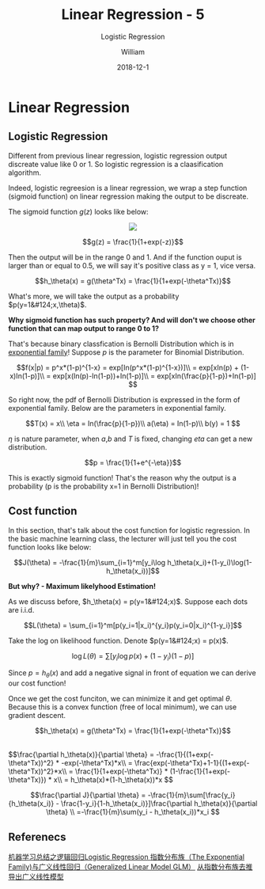 ﻿---
layout:     post
title:      Linear Regression - 5
subtitle:   Logistic Regression
date:       2018-12-1
author:     William
header-img: img/post-bg-regression.jpg
catalog: true
tags:
    - Regression
    - Math
---
<script type="text/x-mathjax-config">
  MathJax.Hub.Config({
    tex2jax: { 
      inlineMath: [['$','$'], ['\\(','\\)']],
      processEscapes: true
    }
  });
  </script>
<script type="text/javascript" async
  src="https://cdnjs.cloudflare.com/ajax/libs/mathjax/2.7.5/MathJax.js?config=TeX-MML-AM_CHTML">
</script>

# Linear Regression
## Logistic Regression

Different from previous linear regression, logistic regression output discreate value like 0 or 1. So logistic regression is a claasification algorithm.

Indeed, logistic regreesion is a linear regression, we wrap a step function (sigmoid function) on linear regression making the output to be discreate.

The sigmoid function $g(z)$ looks like below:

<center><img src = "https://wei2624.github.io/images/cs229_lec1_logistic.png"/> </center>

$$g(z) = \frac{1}{1+exp(-z)}$$

Then the output will be in the range 0 and 1. And if the function ouput is larger than or equal to 0.5, we will say it's positive class as y = 1, vice versa.

$$h_\theta(x) = g(\theta^Tx) = \frac{1}{1+exp(-\theta^Tx)}$$

What's more, we will take the output as a probability $p(y=1&#124;x,\theta)$. 

**Why sigmoid function has such property? And will don't we choose other function that can map output to range 0 to 1?**

That's because binary classfication is Bernolli Distribution which is in [exponential family](http://www.debugrun.com/a/sMS657x.html)! Suppose $p$ is the parameter for Binomial Distribution.

$$f(x|p) = p^x*(1-p)^{1-x} = exp[In(p^x*(1-p)^{1-x})]\\
= exp[xIn(p) + (1-x)In(1-p)]\\
= exp[x(In(p)-In(1-p))+In(1-p)]\\
= exp[xIn(\frac{p}{1-p})+In(1-p)]
$$

So right now, the pdf of Bernolli Distribution is expressed in the form of exponential family. Below are the parameters in exponential family.

$$T(x) = x\\
\eta = In(\frac{p}{1-p})\\
a(\eta) = In(1-p)\\
b(y) = 1
$$

$\eta$ is nature parameter, when $a$,$b$ and $T$ is fixed, changing $eta$ can get a new distribution.

$$p = \frac{1}{1+e^{-\eta}}$$

This is exactly sigmoid function! That's the reason why the output is a probability (p is the probability x=1 in Bernolli Distribution)! 

## Cost function 

In this section, that's talk about the cost function for logistic regression. In the basic machine learning class, the lecturer will just tell you the cost function looks like below:

$$J(\theta) = -\frac{1}{m}\sum_{i=1}^m[y_i\log h_\theta(x_i)+(1-y_i)\log(1-h_\theta(x_i))]$$

**But why? - Maximum likelyhood Estimation!**

As we discuss before, $h_\theta(x) = p(y=1&#124;x)$. Suppose each dots are i.i.d.

$$L(\theta) = \sum_{i=1}^m[p(y_i=1|x_i)^{y_i}p(y_i=0|x_i)^{1-y_i}]$$

Take the log on likelihood function. Denote $p(y=1&#124;x) = p(x)$.

$$\log L(\theta) = \sum [y_i\log p(x) + (1-y_i)(1-p)]$$

Since $p = h_\theta(x)$ and add a negative signal in front of equation we can derive our cost function!

Once we get the cost funciton, we can minimize it and get optimal $\theta$. Because this is a convex function (free of local minimum), we can use gradient descent.

$$h_\theta(x) = g(\theta^Tx) = \frac{1}{1+exp(-\theta^Tx)}$$

<br/>
$$\frac{\partial h_\theta(x)}{\partial \theta} = -\frac{1}{(1+exp(-\theta^Tx))^2} * -exp(-\theta^Tx)*x\\
= \frac{exp(-\theta^Tx)+1-1}{(1+exp(-\theta^Tx))^2}*x\\
= \frac{1}{1+exp(-\theta^Tx)} * (1-\frac{1}{1+exp(-\theta^Tx)}) * x\\
= h_\theta(x)*(1-h_\theta(x))*x
$$

<br/>

$$\frac{\partial J}{\partial \theta} = -\frac{1}{m}\sum[\frac{y_i}{h_\theta(x_i)} - \frac{1-y_i}{1-h_\theta(x_i)}]\frac{\partial h_\theta(x)}{\partial \theta} \\
=-\frac{1}{m}\sum(y_i - h_\theta(x_i))*x_i
$$


## Referenecs
[机器学习总结之逻辑回归Logistic Regression ](https://www.cnblogs.com/hustlx/p/5391772.html)
[指数分布族（The Exponential Family)与广义线性回归（Generalized Linear Model GLM）](https://blog.csdn.net/bitcarmanlee/article/details/51292380)
[从指数分布族去推导出广义线性模型](http://www.debugrun.com/a/sMS657x.html)




